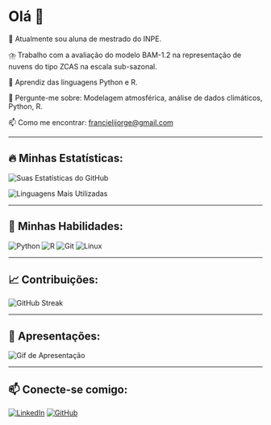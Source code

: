 # Olá 👋

🔭 Atualmente sou aluna de mestrado do INPE.

⛈️ Trabalho com a avaliação do modelo BAM-1.2 na representação de nuvens do tipo ZCAS na escala sub-sazonal.

🌱 Aprendiz das linguagens Python e R.

💬 Pergunte-me sobre: Modelagem atmosférica, análise de dados climáticos, Python, R.

📫 Como me encontrar: [francielijorge@gmail.com](mailto:francielijorge@gmail.com)

---

## 🔥 Minhas Estatísticas:

![Suas Estatísticas do GitHub](https://github-readme-stats.vercel.app/api?username=FrancieliJorge&show_icons=true&theme=tokyonight)

![Linguagens Mais Utilizadas](https://github-readme-stats.vercel.app/api/top-langs/?username=FrancieliJorge&layout=compact&theme=tokyonight)

---

## 🚀 Minhas Habilidades:

![Python](https://img.shields.io/badge/Python-3776AB?style=for-the-badge&logo=python&logoColor=white)
![R](https://img.shields.io/badge/R-276DC3?style=for-the-badge&logo=r&logoColor=white)
![Git](https://img.shields.io/badge/Git-F05032?style=for-the-badge&logo=git&logoColor=white)
![Linux](https://img.shields.io/badge/Linux-FCC624?style=for-the-badge&logo=linux&logoColor=black)

---

## 📈 Contribuições:

![GitHub Streak](https://github-readme-streak-stats.herokuapp.com/?user=FrancieliJorge&theme=tokyonight)

---

## 🎥 Apresentações:

![Gif de Apresentação](https://media.giphy.com/media/3o7bu3XilJ5BOiSGic/giphy.gif)

---

## 📫 Conecte-se comigo:

[![LinkedIn](https://img.shields.io/badge/LinkedIn-Francieli%20Jorge-blue)](https://www.linkedin.com/in/francielijorge/)
[![GitHub](https://img.shields.io/badge/GitHub-FrancieliJorge-black?style=for-the-badge&logo=github)](https://github.com/FrancieliJorge)


